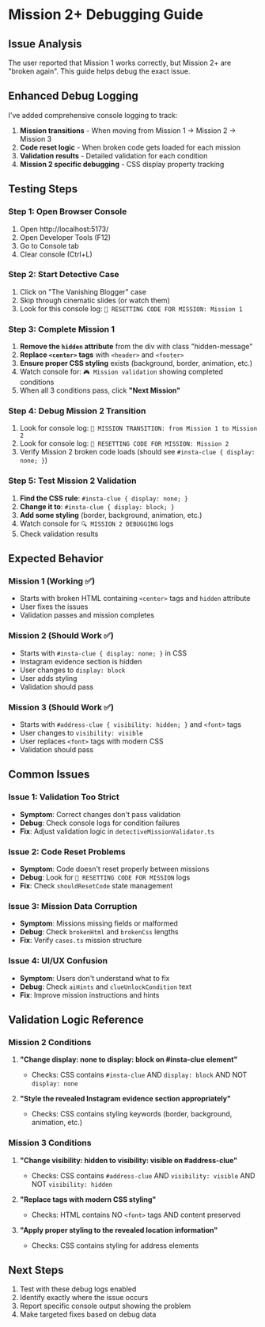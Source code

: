 # Mission 2+ Debugging Guide

## Issue Analysis
The user reported that Mission 1 works correctly, but Mission 2+ are "broken again". This guide helps debug the exact issue.

## Enhanced Debug Logging
I've added comprehensive console logging to track:
1. **Mission transitions** - When moving from Mission 1 → Mission 2 → Mission 3
2. **Code reset logic** - When broken code gets loaded for each mission
3. **Validation results** - Detailed validation for each condition
4. **Mission 2 specific debugging** - CSS display property tracking

## Testing Steps

### Step 1: Open Browser Console
1. Open http://localhost:5173/
2. Open Developer Tools (F12)
3. Go to Console tab
4. Clear console (Ctrl+L)

### Step 2: Start Detective Case
1. Click on "The Vanishing Blogger" case
2. Skip through cinematic slides (or watch them)
3. Look for this console log: `🔄 RESETTING CODE FOR MISSION: Mission 1`

### Step 3: Complete Mission 1
1. **Remove the `hidden` attribute** from the div with class "hidden-message"
2. **Replace `<center>` tags** with `<header>` and `<footer>`
3. **Ensure proper CSS styling** exists (background, border, animation, etc.)
4. Watch console for: `🎮 Mission validation` showing completed conditions
5. When all 3 conditions pass, click **"Next Mission"**

### Step 4: Debug Mission 2 Transition
1. Look for console log: `🚀 MISSION TRANSITION: from Mission 1 to Mission 2`
2. Look for console log: `🔄 RESETTING CODE FOR MISSION: Mission 2`
3. Verify Mission 2 broken code loads (should see `#insta-clue { display: none; }`)

### Step 5: Test Mission 2 Validation
1. **Find the CSS rule**: `#insta-clue { display: none; }`
2. **Change it to**: `#insta-clue { display: block; }`
3. **Add some styling** (border, background, animation, etc.)
4. Watch console for `🔍 MISSION 2 DEBUGGING` logs
5. Check validation results

## Expected Behavior

### Mission 1 (Working ✅)
- Starts with broken HTML containing `<center>` tags and `hidden` attribute
- User fixes the issues
- Validation passes and mission completes

### Mission 2 (Should Work ✅)  
- Starts with `#insta-clue { display: none; }` in CSS
- Instagram evidence section is hidden
- User changes to `display: block`
- User adds styling
- Validation should pass

### Mission 3 (Should Work ✅)
- Starts with `#address-clue { visibility: hidden; }` and `<font>` tags
- User changes to `visibility: visible`
- User replaces `<font>` tags with modern CSS
- Validation should pass

## Common Issues

### Issue 1: Validation Too Strict
- **Symptom**: Correct changes don't pass validation
- **Debug**: Check console logs for condition failures
- **Fix**: Adjust validation logic in `detectiveMissionValidator.ts`

### Issue 2: Code Reset Problems
- **Symptom**: Code doesn't reset properly between missions
- **Debug**: Look for `🔄 RESETTING CODE FOR MISSION` logs
- **Fix**: Check `shouldResetCode` state management

### Issue 3: Mission Data Corruption
- **Symptom**: Missions missing fields or malformed
- **Debug**: Check `brokenHtml` and `brokenCss` lengths
- **Fix**: Verify `cases.ts` mission structure

### Issue 4: UI/UX Confusion
- **Symptom**: Users don't understand what to fix
- **Debug**: Check `aiHints` and `clueUnlockCondition` text
- **Fix**: Improve mission instructions and hints

## Validation Logic Reference

### Mission 2 Conditions
1. **"Change display: none to display: block on #insta-clue element"**
   - Checks: CSS contains `#insta-clue` AND `display: block` AND NOT `display: none`
   
2. **"Style the revealed Instagram evidence section appropriately"**
   - Checks: CSS contains styling keywords (border, background, animation, etc.)

### Mission 3 Conditions  
1. **"Change visibility: hidden to visibility: visible on #address-clue"**
   - Checks: CSS contains `#address-clue` AND `visibility: visible` AND NOT `visibility: hidden`

2. **"Replace <font> tags with modern CSS styling"**
   - Checks: HTML contains NO `<font>` tags AND content preserved

3. **"Apply proper styling to the revealed location information"**
   - Checks: CSS contains styling for address elements

## Next Steps
1. Test with these debug logs enabled
2. Identify exactly where the issue occurs
3. Report specific console output showing the problem
4. Make targeted fixes based on debug data
